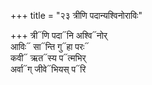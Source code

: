 +++
title = "२३ त्रीणि पदान्यश्विनोराविः"

+++
त्री᳓णि पदा᳓नि अश्वि᳓नोर्  
आविः᳓ सा᳓न्ति गु᳓हा परः᳓  
कवी᳓ ऋत᳓स्य प᳓त्मभिर्  
अर्वा᳓ग् जीवे᳓भियस् प᳓रि